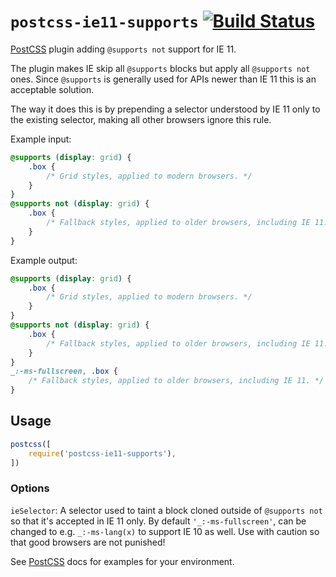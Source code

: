 # `postcss-ie11-supports` [![Build Status][ci-img]][ci]

[PostCSS] plugin adding `@supports not` support for IE 11.

[PostCSS]: https://github.com/postcss/postcss
[ci-img]:  https://travis-ci.org/mgol/postcss-ie11-supports.svg
[ci]:      https://travis-ci.org/mgol/postcss-ie11-supports

The plugin makes IE skip all `@supports` blocks but apply all `@supports not` ones. Since `@supports` is generally used for APIs newer than IE 11 this is an acceptable solution.

The way it does this is by prepending a selector understood by IE 11 only to the existing selector, making all other browsers ignore this rule.

Example input:
```css
@supports (display: grid) {
    .box {
        /* Grid styles, applied to modern browsers. */
    }
}
@supports not (display: grid) {
    .box {
        /* Fallback styles, applied to older browsers, including IE 11. */
    }
}
```

Example output:
```css
@supports (display: grid) {
    .box {
        /* Grid styles, applied to modern browsers. */
    }
}
@supports not (display: grid) {
    .box {
        /* Fallback styles, applied to older browsers, including IE 11. */
    }
}
_:-ms-fullscreen, .box {
    /* Fallback styles, applied to older browsers, including IE 11. */
}
```

## Usage

```js
postcss([
    require('postcss-ie11-supports'),
])
```

### Options

`ieSelector`: A selector used to taint a block cloned outside of `@supports not` so that it's accepted in IE 11 only. By default `'_:-ms-fullscreen'`, can be changed to e.g. `_:-ms-lang(x)` to support IE 10 as well. Use with caution so that good browsers are not punished!

See [PostCSS] docs for examples for your environment.
